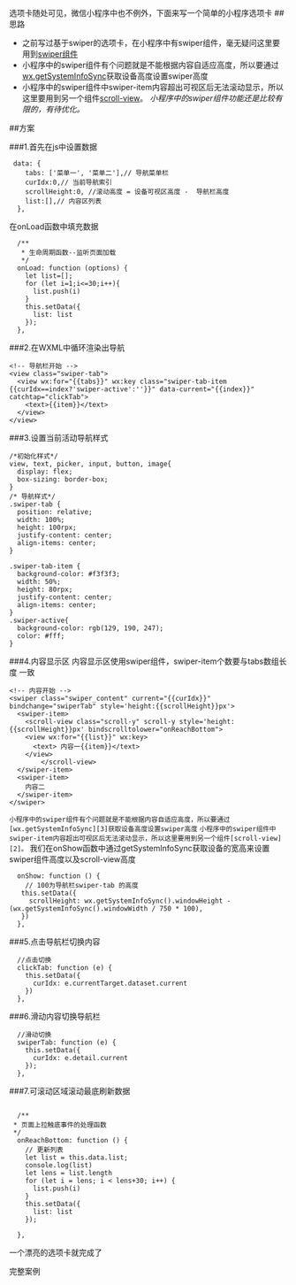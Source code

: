 选项卡随处可见，微信小程序中也不例外，下面来写一个简单的小程序选项卡
##思路
* 之前写过基于swiper的选项卡，在小程序中有swiper组件，毫无疑问这里要用到[swiper组件][1]
* 小程序中的swiper组件有个问题就是不能根据内容自适应高度，所以要通过[wx.getSystemInfoSync][3]获取设备高度设置swiper高度
* 小程序中的swiper组件中swiper-item内容超出可视区后无法滚动显示，所以这里要用到另一个组件[scroll-view][2]。
*小程序中的swiper组件功能还是比较有限的，有待优化。*
 

##方案

###1.首先在js中设置数据

```
 data: {
    tabs: ['菜单一', '菜单二'],// 导航菜单栏
    curIdx:0,// 当前导航索引
    scrollHeight:0, //滚动高度 = 设备可视区高度 -  导航栏高度
    list:[],// 内容区列表
  },
```
在onLoad函数中填充数据
```
  /**
   * 生命周期函数--监听页面加载
   */
  onLoad: function (options) {
    let list=[];
    for (let i=1;i<=30;i++){
      list.push(i)
    }
    this.setData({
      list: list
    });
  },
```

###2.在WXML中循环渲染出导航

```
<!-- 导航栏开始 -->
<view class="swiper-tab">
  <view wx:for="{{tabs}}" wx:key class="swiper-tab-item {{curIdx==index?'swiper-active':''}}" data-current="{{index}}" catchtap="clickTab">
    <text>{{item}}</text>
  </view>
</view>
```
###3.设置当前活动导航样式
```
/*初始化样式*/
view, text, picker, input, button, image{
  display: flex;
  box-sizing: border-box;
}
/* 导航样式*/
.swiper-tab {
  position: relative;
  width: 100%;
  height: 100rpx;
  justify-content: center;
  align-items: center;
}

.swiper-tab-item {
  background-color: #f3f3f3;
  width: 50%;
  height: 80rpx;
  justify-content: center;
  align-items: center;
}
.swiper-active{
  background-color: rgb(129, 190, 247);
  color: #fff;
}
```
###4.内容显示区
内容显示区使用swiper组件，swiper-item个数要与tabs数组长度 一致

```
<!-- 内容开始 -->
<swiper class="swiper_content" current="{{curIdx}}"   bindchange="swiperTab" style='height:{{scrollHeight}}px'>
  <swiper-item>
    <scroll-view class="scroll-y" scroll-y style='height:{{scrollHeight}}px' bindscrolltolower="onReachBottom">
    <view wx:for="{{list}}" wx:key>
      <text> 内容一{{item}}</text>
    </view>
        </scroll-view>
  </swiper-item>
  <swiper-item>
    内容二
  </swiper-item>
</swiper>
```
`小程序中的swiper组件有个问题就是不能根据内容自适应高度，所以要通过[wx.getSystemInfoSync][3]获取设备高度设置swiper高度`
`小程序中的swiper组件中swiper-item内容超出可视区后无法滚动显示，所以这里要用到另一个组件[scroll-view][2]。`
我们在onShow函数中通过getSystemInfoSync获取设备的宽高来设置swiper组件高度以及scroll-view高度
 
```
  onShow: function () {
    // 100为导航栏swiper-tab 的高度
   this.setData({
     scrollHeight: wx.getSystemInfoSync().windowHeight - (wx.getSystemInfoSync().windowWidth / 750 * 100),
   })
  },

```
###5.点击导航栏切换内容

```
  //点击切换
  clickTab: function (e) {
    this.setData({
      curIdx: e.currentTarget.dataset.current
    })
  }, 

```

###6.滑动内容切换导航栏

```
  //滑动切换
  swiperTab: function (e) {
    this.setData({
      curIdx: e.detail.current
    });
  },
```
###7.可滚动区域滚动最底刷新数据
```

  /**
 * 页面上拉触底事件的处理函数
 */
  onReachBottom: function () {
    // 更新列表
    let list = this.data.list;
    console.log(list)
    let lens = list.length
    for (let i = lens; i < lens+30; i++) {
      list.push(i)
    }
    this.setData({
      list: list
    });
  
  },

```
一个漂亮的选项卡就完成了

完整案例

  [1]: https://developers.weixin.qq.com/miniprogram/dev/component/swiper.html
  [2]: https://developers.weixin.qq.com/miniprogram/dev/component/scroll-view.html
  [3]: https://developers.weixin.qq.com/miniprogram/dev/api/systeminfo.html#wxgetsysteminfosync